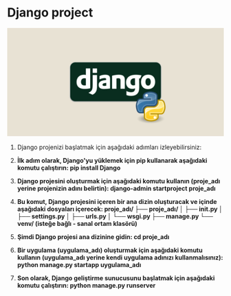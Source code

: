 # Django project
![App Screenshot](https://github.com/firengizz099/Django_project/blob/main/django1.jpg?raw=true)
1) Django projenizi başlatmak için aşağıdaki adımları izleyebilirsiniz:

2) **İlk adım olarak, Django'yu yüklemek için pip kullanarak aşağıdaki komutu çalıştırın:
pip install Django**

3) **Django projesini oluşturmak için aşağıdaki komutu kullanın (proje_adı yerine projenizin adını belirtin):
django-admin startproject proje_adı**

4) **Bu komut, Django projesini içeren bir ana dizin oluşturacak ve içinde aşağıdaki dosyaları içerecek:
proje_adı/
├── proje_adı/
│   ├── __init__.py
│   ├── settings.py
│   ├── urls.py
│   └── wsgi.py
├── manage.py
└── venv/ (isteğe bağlı - sanal ortam klasörü)**
5) **Şimdi Django projesi ana dizinine gidin:
cd proje_adı**
6) **Bir uygulama (uygulama_adı) oluşturmak için aşağıdaki komutu kullanın (uygulama_adı yerine kendi uygulama adınızı kullanmalısınız):
python manage.py startapp uygulama_adı**
7) **Son olarak, Django geliştirme sunucusunu başlatmak için aşağıdaki komutu çalıştırın:
python manage.py runserver**
